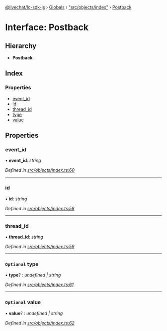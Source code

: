 [@livechat/lc-sdk-js](../README.md) › [Globals](../globals.md) › ["src/objects/index"](../modules/_src_objects_index_.md) › [Postback](_src_objects_index_.postback.md)

# Interface: Postback

## Hierarchy

* **Postback**

## Index

### Properties

* [event_id](_src_objects_index_.postback.md#event_id)
* [id](_src_objects_index_.postback.md#id)
* [thread_id](_src_objects_index_.postback.md#thread_id)
* [type](_src_objects_index_.postback.md#optional-type)
* [value](_src_objects_index_.postback.md#optional-value)

## Properties

###  event_id

• **event_id**: *string*

*Defined in [src/objects/index.ts:60](https://github.com/livechat/lc-sdk-js/blob/d0a32c0/src/objects/index.ts#L60)*

___

###  id

• **id**: *string*

*Defined in [src/objects/index.ts:58](https://github.com/livechat/lc-sdk-js/blob/d0a32c0/src/objects/index.ts#L58)*

___

###  thread_id

• **thread_id**: *string*

*Defined in [src/objects/index.ts:59](https://github.com/livechat/lc-sdk-js/blob/d0a32c0/src/objects/index.ts#L59)*

___

### `Optional` type

• **type**? : *undefined | string*

*Defined in [src/objects/index.ts:61](https://github.com/livechat/lc-sdk-js/blob/d0a32c0/src/objects/index.ts#L61)*

___

### `Optional` value

• **value**? : *undefined | string*

*Defined in [src/objects/index.ts:62](https://github.com/livechat/lc-sdk-js/blob/d0a32c0/src/objects/index.ts#L62)*
